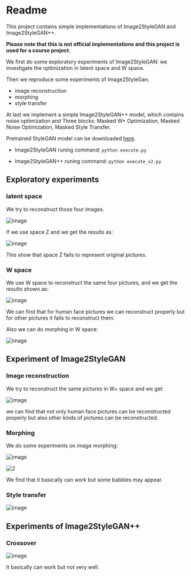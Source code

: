 # Readme

This project contains simple implementations of Image2StyleGAN and Image2StyleGAN++.

**Please note that this is not official implementations and this project is used for a course project.**

We first do some exploratory experiments of Image2StyleGAN: we investigate the optimization in latent space and W space.

Then we reproduce some experiments of Image2StyleGan:

* image reconstruction
* morphing
* style transfer

At last we implement a simple Image2StyleGAN++ model, which contains noise optimization and Three blocks: Masked W+ Optimization, Masked Noise Optimization, Masked Style Transfer.

Pretrained StyleGAN model can be downloaded [here](https://github.com/lernapparat/lernapparat/releases/download/v2019-02-01/karras2019stylegan-ffhq-1024x1024.for_g_all.pt).

* Image2StyleGAN runing command:
`python execute.py`

* Image2StyleGAN++ runing command:
`python execute_v2.py`


## Exploratory experiments

### latent space

We try to reconstruct those four images.

![image](pictures/explore/Z_space/1.png)

If we use space Z and we get the results as:

![image](pictures/explore/Z_space/2.png)

This show that space Z fails to represent original pictures.

### W space

We use W space to reconstruct the same four pictures, and we get the results shown as:

![image](pictures/explore/W_space/reconstruction/1.png)

We can find that for human face pictures we can reconstruct properly but for other pictures it fails to reconstruct them.

Also we can do morphing in W space:

![image](pictures/explore/W_space/morphing/1.png)



## Experiment of Image2StyleGAN

### Image reconstruction

We try to reconstruct the same pictures in W+ space and we get:

![image](pictures/image2stylegan/reconstruct/1.png)

we can find that not only human face pictures can be reconstructed properly but also other kinds of pictures can be reconstructed.



### Morphing

We do some experiments on image morphing:

![image](pictures/image2stylegan/morphing/1.png)

![2](pictures/image2stylegan/morphing/2.png)

We find that it basically can work but some babbles may appear.



### Style transfer

![image](pictures/image2stylegan/style_transfer/1.png)



## Experiments of Image2StyleGAN++

### Crossover

![image](pictures/image2stylegan++/crossover/1.png)

It basically can work but not very well.

